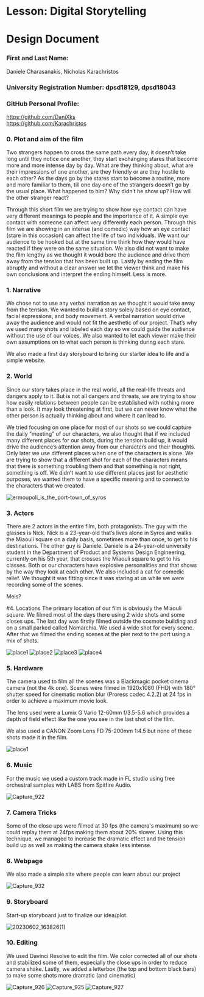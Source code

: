 # Lesson: Digital Storytelling
# Design Document

### First and Last Name: 
Daniele Charasanakis,
Nicholas Karachristos
### University Registration Number: dpsd18129, dpsd18043
### GitHub Personal Profile: 
https://github.com/DaniXks <br>
https://github.com/Karachristos

### 0.	Plot and aim of the film
Two strangers happen to cross the same path every day, it doesn’t take long until they notice one another, they start exchanging stares that become more and more intense day by day. What are they thinking about, what are their impressions of one another, are they friendly or are they hostile to each other? As the days go by the stares start to become a routine, more and more familiar to them, till one day one of the strangers doesn’t go by the usual place. What happened to him? Why didn’t he show up? How will the other stranger react?

Through this short film we are trying to show how eye contact can have very different meanings to people and the importance of it. A simple eye contact with someone can affect very differently each person. Through this film we are showing in an intense (and comedic) way how an eye contact (stare in this occasion) can affect the life of two individuals. We want our audience to be hooked but at the same time think how they would have reacted if they were on the same situation. We also did not want to make the film lengthy as we thought it would bore the audience and drive them away from the tension that has been built up. Lastly by ending the film abruptly and without a clear answer we let the viewer think and make his own conclusions and interpret the ending himself. Less is more.

### 1.	Narrative
We chose not to use any verbal narration as we thought it would take away from the tension. We wanted to build a story solely based on eye contact, facial expressions, and body movement. A verbal narration would drive away the audience and would not fit the aesthetic of our project. That’s why we used many shots and labeled each day so we could guide the audience without the use of our voices. We also wanted to let each viewer make their own assumptions on to what each person is thinking during each stare.

We also made a first day storyboard to bring our starter idea to life and a simple website.

### 2.	World
Since our story takes place in the real world, all the real-life threats and dangers apply to it. But is not all dangers and threats, we are trying to show how easily relations between people can be established with nothing more than a look. It may look threatening at first, but we can never know what the other person is actually thinking about and where it can lead to.

We tried focusing on one place for most of our shots so we could capture the daily “meeting” of our characters, we also thought that if we included many different places for our shots, during the tension build up, it would drive the audience’s attention away from our characters and their thoughts. Only later we use different places when one of the characters is alone. We are trying to show that a different shot for each of the characters means that there is something troubling them and that something is not right, something is off. We didn’t want to use different places just for aesthetic purposes, we wanted them to have a specific meaning and to connect to the characters that we created. 

![ermoupoli_is_the_port-town_of_syros](https://github.com/DaniXks/Digital-Storytelling-Group-Assignment/assets/65423916/1c53e601-291a-4cf0-be47-064afe4c8e76)

### 3.	Actors
There are 2 actors in the entire film, both protagonists. The guy with the glasses is Nick. Nick is a 23-year-old that’s lives alone in Syros and walks the Miaouli square on a daily basis, sometimes more than once, to get to his destinations. The other guy is Daniele. Daniele is a 24-year-old university student in the Department of Product and Systems Design Engineering, currently on his 5th year, that crosses the Miaouli square to get to his classes. Both or our characters have explosive personalities and that shows by the way they look at each other. We also included a cat for comedic relief. We thought it was fitting since it was staring at us while we were recording some of the scenes.

Meis?

#4.	Locations
The primary location of our film is obviously the Miaouli square. We filmed most of the days there using 2 wide shots and some closes ups. The last day was firstly filmed outside the cosmote building and on a small parked called Nomarchia. We used a wide shot for every scene. After that we filmed the ending scenes at the pier next to the port using a mix of shots. 

![place1](https://github.com/DaniXks/Digital-Storytelling-Group-Assignment/assets/65423916/f1669e13-708a-4f87-a4b1-69dbd7e2f5ec)
![place2](https://github.com/DaniXks/Digital-Storytelling-Group-Assignment/assets/65423916/e3f4c5cc-dc9c-44b9-97f7-a428ff9bdeae)
![place3](https://github.com/DaniXks/Digital-Storytelling-Group-Assignment/assets/65423916/49f15d6f-ed52-49ea-82ff-d694e5496a8b)
![place4](https://github.com/DaniXks/Digital-Storytelling-Group-Assignment/assets/65423916/9f126068-4194-49b3-b9f2-e44ef997cd64)




### 5.	Hardware
The camera used to film all the scenes was a Blackmagic pocket cinema camera (not the 4k one). Scenes were filmed in 1920x1080 (FHD) with 180° shutter speed for cinematic motion blur (Proress codec 4.2.2) at 24 fps in order to achieve a maximum movie look. 

The lens used were a Lumix G Vario 12-60mm f/3.5-5.6 which provides a depth of field effect like the one you see in the last shot of the film.

We also used a CANON Zoom Lens FD 75-200mm 1:4.5 but none of these shots made it in the film.

![place1](https://github.com/DaniXks/Digital-Storytelling-Group-Assignment/assets/65423916/68885f35-c5cb-4b01-bce5-a5318ab9b1b3)

### 6.	Music
For the music we used a custom track made in FL studio using free orchestral samples with LABS from Spitfire Audio.

![Capture_922](https://github.com/DaniXks/Digital-Storytelling-Group-Assignment/assets/65423916/423a8815-cb7f-4820-acc7-71d24e8e8fa6)


### 7.	Camera Tricks
Some of the close ups were filmed at 30 fps (the camera's maximum) so we could replay them at 24fps making them about 20% slower. Using this technique, we managed to increase the dramatic effect and the tension build up as well as making the camera shake less intense.

### 8.	Webpage
We also made a simple site where people can learn about our project

![Capture_932](https://github.com/DaniXks/Digital-Storytelling-Group-Assignment/assets/65423916/300ffa27-1c8b-4d57-af29-4f4a784bf9d7)

### 9.	Storyboard
Start-up storyboard just to finalize our idea/plot.

![20230602_163826(1)](https://github.com/DaniXks/Digital-Storytelling-Group-Assignment/assets/65423916/2485763d-8c6f-41c4-b149-bf8c62646748)


### 10.	Editing
We used Davinci Resolve to edit the film. We color corrected all of our shots and stabilized some of them, especially the close ups in order to reduce camera shake. Lastly, we added a letterbox (the top and bottom black bars) to make some shots more dramatic (and cinematic)

![Capture_926](https://github.com/DaniXks/Digital-Storytelling-Group-Assignment/assets/65423916/25e79988-5e76-4bdf-b75c-0c40812f3b38)
![Capture_925](https://github.com/DaniXks/Digital-Storytelling-Group-Assignment/assets/65423916/f7343bd4-eb84-4b93-a882-8c06b86faa22)
![Capture_927](https://github.com/DaniXks/Digital-Storytelling-Group-Assignment/assets/65423916/6e107be9-feba-442a-b008-c11451d03fa9)






